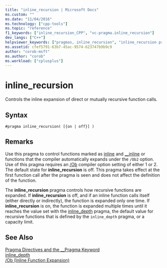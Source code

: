 ```yaml
---
title: "inline_recursion | Microsoft Docs"
ms.custom: ""
ms.date: "11/04/2016"
ms.technology: ["cpp-tools"]
ms.topic: "reference"
f1_keywords: ["inline_recursion_CPP", "vc-pragma.inline_recursion"]
dev_langs: ["C++"]
helpviewer_keywords: ["pragmas, inline_recursion", "inline_recursion pragma"]
ms.assetid: cfef5791-63b7-45ac-9574-623747b9b9c9
author: "corob-msft"
ms.author: "corob"
ms.workload: ["cplusplus"]
---
```

# inline_recursion
Controls the inline expansion of direct or mutually recursive function calls.  
  
## Syntax  
  
```  
#pragma inline_recursion( [{on | off}] )  
```  
  
## Remarks  
 
Use this pragma to control functions marked as [inline](../cpp/inline-functions-cpp.md) and [__inline](../cpp/inline-functions-cpp.md) or functions that the compiler automatically expands under the `/Ob2` option. Use of this pragma requires an [/Ob](../build/reference/ob-inline-function-expansion.md) compiler option setting of either 1 or 2. The default state for **inline_recursion** is off. This pragma takes effect at the first function call after the pragma is seen and does not affect the definition of the function.  
  
The **inline_recursion** pragma controls how recursive functions are expanded. If **inline_recursion** is off, and if an inline function calls itself (either directly or indirectly), the function is expanded only one time. If **inline_recursion** is on, the function is expanded multiple times until it reaches the value set with the [inline_depth](../preprocessor/inline-depth.md) pragma, the default value for recursive functions that is defined by the `inline_depth` pragma, or a capacity limit.  
  
## See Also  
 
[Pragma Directives and the __Pragma Keyword](../preprocessor/pragma-directives-and-the-pragma-keyword.md)<br/>
[inline_depth](../preprocessor/inline-depth.md)<br/>
[/Ob (Inline Function Expansion)](../build/reference/ob-inline-function-expansion.md)